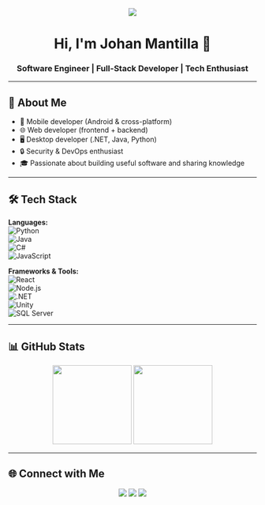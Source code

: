 <div align="center">
  <img src="https://i.imgur.com/Hx1nIVt.png" />
  <h1>Hi, I'm Johan Mantilla 👋</h1>
  <h3>Software Engineer | Full-Stack Developer | Tech Enthusiast</h3>
</div>

---

## 🚀 About Me  
- 📲 Mobile developer (Android & cross-platform)  
- 🌐 Web developer (frontend + backend)  
- 🖥️ Desktop developer (.NET, Java, Python)  
- 🔒 Security & DevOps enthusiast  
- 🎓 Passionate about building useful software and sharing knowledge  

---

## 🛠️ Tech Stack  

**Languages:**  
![Python](https://img.shields.io/badge/-Python-3776AB?logo=python&logoColor=white)  
![Java](https://img.shields.io/badge/-Java-007396?logo=java&logoColor=white)  
![C#](https://img.shields.io/badge/-C%23-239120?logo=c-sharp&logoColor=white)  
![JavaScript](https://img.shields.io/badge/-JavaScript-F7DF1E?logo=javascript&logoColor=black)  

**Frameworks & Tools:**  
![React](https://img.shields.io/badge/-React-61DAFB?logo=react&logoColor=black)  
![Node.js](https://img.shields.io/badge/-Node.js-339933?logo=node.js&logoColor=white)  
![.NET](https://img.shields.io/badge/-.NET-512BD4?logo=dotnet&logoColor=white)  
![Unity](https://img.shields.io/badge/-Unity-000000?logo=unity&logoColor=white)  
![SQL Server](https://img.shields.io/badge/-SQL%20Server-CC2927?logo=microsoft-sql-server&logoColor=white)  

---

## 📊 GitHub Stats  

<div align="center">
  <img src="https://github-readme-stats.vercel.app/api?username=JohanMantilla&show_icons=true&theme=tokyonight" height="160"/>
  <img src="https://github-readme-stats.vercel.app/api/top-langs/?username=JohanMantilla&layout=compact&theme=tokyonight" height="160"/>
</div>

---

## 🌐 Connect with Me  

<div align="center">
  <a href="https://linktr.ee/Johan.Mantilla"><img src="https://img.shields.io/badge/-Linktree-39E09B?logo=linktree&logoColor=white"/></a>
  <a href="https://www.linkedin.com/in/johan-mantilla"><img src="https://img.shields.io/badge/-LinkedIn-0A66C2?logo=linkedin&logoColor=white"/></a>
  <a href="mailto:johan.mantilla@example.com"><img src="https://img.shields.io/badge/-Email-D14836?logo=gmail&logoColor=white"/></a>
</div>
